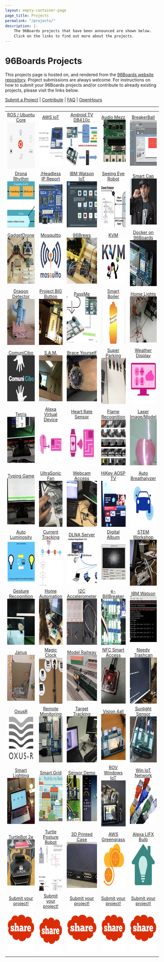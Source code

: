 ```yaml
---
layout: empty-container-page
page_title: Projects
permalink: "/projects/"
description: |-
    The 96Boards projects that have been announced are shown below.
    Click on the links to find out more about the projects.
---
```

# 96Boards Projects

This projects page is hosted on, and rendered from the [96Boards website repository](../../../). Project submissions are always welcome. For instructions on how to submit your 96Boards projects and/or contribute to already existing projects, please visit the links below.

[Submit a Project](SUBMIT.md) | [Contribute](CONTRIBUTE.md) | [FAQ](FAQ.md) | [OpenHours](https://www.96boards.org/openhours/)

***

<table align="center">

<tr>

<td align="center"><a href="view/ROSProductionUbuntuCore/README.md">ROS / Ubuntu Core</a><br><img src="view/ROSProductionUbuntuCore/Images/thumb.png?raw=true" data-canonical-src="view/ROSProductionUbuntuCore/Images/thumb.png?raw=true" width="150" height="150" /></td>

<td align="center"><a href="view/AWSIoT/README.md">AWS IoT</a><br><img src="view/AWSIoT/Images/thumb.png?raw=true" data-canonical-src="view/AWSIoT/Images/thumb.png?raw=true" width="150" height="150" /></td>

<td align="center"><a href="view/AndroidTV/README.md">Android TV DB410c</a><br><img src="view/AndroidTV/Images/thumb.png?raw=true" data-canonical-src="view/AndroidTV/Images/thumb.png?raw=true" width="150" height="150" /></td>

<td align="center"><a href="view/AudioMezz/README.md">Audio Mezz</a><br><img src="view/AudioMezz/Images/thumb.png?raw=true" data-canonical-src="view/AudioMezz/Images/thumb.png?raw=true" width="150" height="150" /></td>

<td align="center"><a href="view/BreakerBall/README.md">BreakerBall</a><br><img src="view/BreakerBall/Images/thumb.png?raw=true" data-canonical-src="view/BreakerBall/Images/thumb.png?raw=true" width="150" height="150" /></td>

</tr>

<tr>

<td align="center"><a href="view/DronaRhythm/README.md">Drona Rhythm</a><br><img src="view/DronaRhythm/Images/thumb.png?raw=true" data-canonical-src="view/DronaRhythm/Images/thumb.png?raw=true" width="150" height="150" /></td>

<td align="center"><a href="view//HeadlessIPReport/README.md">/Headless IP Report</a><br><img src="view/HeadlessIPReport/Images/thumb.png?raw=true" data-canonical-src="view/HeadlessIPReport/Images/thumb.png?raw=true" width="150" height="150" /></td>

<td align="center"><a href="view/IBMWatsonIoT/README.md">IBM Watson IoT</a><br><img src="view/IBMWatsonIoT/Images/thumb.png?raw=true" data-canonical-src="view/IBMWatsonIoT/Images/thumb.png?raw=true" width="150" height="150" /></td>

<td align="center"><a href="view/SeeingEyeRobot/README.md">Seeing Eye Robot</a><br><img src="view/SeeingEyeRobot/Images/thumb.png?raw=true" data-canonical-src="view/SeeingEyeRobot/Images/thumb.png?raw=true" width="150" height="150" /></td>

<td align="center"><a href="view/SmartCap/README.md">Smart Cap</a><br><img src="view/SmartCap/Images/thumb.png?raw=true" data-canonical-src="view/SmartCap/Images/thumb.png?raw=true" width="150" height="150" /></td>

</tr>

<tr>

<td align="center"><a href="view/GadgetDrone/README.md">GadgetDrone</a><br><img src="view/GadgetDrone/Images/thumb.png?raw=true" data-canonical-src="view/GadgetDrone/Images/thumb.png?raw=true" width="150" height="150" /></td>

<td align="center"><a href="view/Mosquitto/README.md">Mosquitto</a><br><img src="view/Mosquitto/Images/thumb.png?raw=true" data-canonical-src="view/Mosquitto/Images/thumb.pngraw=true" width="150" height="150" /></td>

<td align="center"><a href="view/96Brews/README.md">96Brews</a><br><img src="view/96Brews/Images/thumb.png?raw=true" data-canonical-src="view/96Brews/Images/thumb.png?raw=true" width="150" height="150" /></td>

<td align="center"><a href="view/KVM/README.md">KVM</a><br><img src="view/KVM/Images/thumb.png?raw=true" data-canonical-src="view/KVM/Images/thumb.png?raw=true" width="150" height="150" /></td>

<td align="center"><a href="view/Docker96BoardsCE/README.md">Docker on 96Boards</a><br><img src="view/Docker96BoardsCE/Images/thumb.png?raw=true" data-canonical-src="view/Docker96BoardsCE/Images/thumb.png?raw=true" width="150" height="150" /></td>

</tr>

<tr>

<td align="center"><a href="view/DragonDetector/README.md">Dragon Detector</a><br><img src="view/DragonDetector/Images/thumb.png?raw=true" data-canonical-src="view/DragonDetector/Images/thumb.png?raw=true" width="150" height="150" /></td>

<td align="center"><a href="view/ProjectBIGButton/README.md">Project BIG Button</a><br><img src="view/ProjectBIGButton/Images/thumb.png?raw=true" data-canonical-src="view/ProjectBIGButton/Images/thumb.png?raw=true" width="150" height="150" /></td>

<td align="center"><a href="view/PassMe/README.md">PassMe</a><br><img src="view/PassMe/Images/thumb.png?raw=true" data-canonical-src="view/PassMe/Images/thumb.png?raw=true" width="150" height="150" /></td>

<td align="center"><a href="view/SmartBoiler/README.md">Smart Boiler</a><br><img src="view/SmartBoiler/Images/thumb.png?raw=true" data-canonical-src="view/SmartBoiler/Images/thumb.png?raw=true" width="150" height="150" /></td>

<td align="center"><a href="view/HomeLights/README.md">Home Lights</a><br><img src="view/HomeLights/Images/thumb.png?raw=true" data-canonical-src="view/HomeLights/Images/thumb.png?raw=true" width="150" height="150" /></td>

</tr>

<tr>

<td align="center"><a href="view/ComuniCibo/README.md">ComuniCibo</a><br><img src="view/ComuniCibo/Images/thumb.png?raw=true" data-canonical-src="view/ComuniCibo/Images/thumb.png?raw=true" width="150" height="150" /></td>

<td align="center"><a href="view/SAM/README.md">S.A.M.</a><br><img src="view/SAM/Images/thumb.png?raw=true" data-canonical-src="view/SAM/Images/thumb.png?raw=true" width="150" height="150" /></td>

<td align="center"><a href="view/BraceYourself/README.md">Brace Yourself</a><br><img src="view/BraceYourself/Images/thumb.png?raw=true" data-canonical-src="view/BraceYourself/Images/thumb.png?raw=true" width="150" height="150" /></td>

<td align="center"><a href="view/SuperParking/README.md">Super Parking</a><br><img src="view/SuperParking/Images/thumb.png?raw=true" data-canonical-src="view/SuperParking/Images/thumb.png?raw=true" width="150" height="150" /></td>

<td align="center"><a href="view/SmartWeatherDisplaySystem/README.md">Weather Display</a><br><img src="view/SmartWeatherDisplaySystem/Images/SmartWeather_FrontPage.png?raw=true" data-canonical-src="view/SmartWeatherDisplaySystem/Images/SmartWeather_FrontPage.png?raw=true" width="150" height="150" /></td>

</tr>

<tr>

<td align="center"><a href="view/Tetris/README.md">Tetris</a><br><img src="view/Tetris/Images/thumb.png?raw=true" data-canonical-src="view/Tetris/Images/thumb.png?raw=true" width="150" height="150" /></td>

<td align="center"><a href="view/AmazonAlexaVirtualDevice/README.md">Alexa Virtual Device</a><br><img src="view/AmazonAlexaVirtualDevice/Images/thumb.png?raw=true" data-canonical-src="view/AmazonAlexaVirtualDevice/Images/thumb.png?raw=true" width="150" height="150" /></td>

<td align="center"><a href="view/EmulatorBLEHeartRateSensor/README.md">Heart Rate Sensor</a><br><img src="view/EmulatorBLEHeartRateSensor/Images/thumb.png?raw=true" data-canonical-src="view/EmulatorBLEHeartRateSensor/Images/thumb.png?raw=true" width="150" height="150" /></td>

<td align="center"><a href="view/FlameRecognition/README.md">Flame Recognition</a><br><img src="view/FlameRecognition/Images/thumb.png?raw=true" data-canonical-src="view/FlameRecognition/Images/thumb.png?raw=true" width="150" height="150" /></td>

<td align="center"><a href="view/LaserImageingandModeling/README.md">Laser Image/Model</a><br><img src="view/LaserImagingandModeling/Images/thumb.png?raw=true" data-canonical-src="view/LaserImagingandModeling/Images/thumb.png?raw=true" width="150" height="150" /></td>

</tr>

<tr>

<td align="center"><a href="view/TypingGame/README.md">Typing Game</a><br><img src="view/TypingGame/Images/thumb.png?raw=true" data-canonical-src="view/TypingGame/Images/thumb.png?raw=true" width="150" height="150" /></td>

<td align="center"><a href="view/UltraSonicFan/README.md">UltraSonic Fan</a><br><img src="view/UltraSonicFan/Images/thumb.png?raw=true" data-canonical-src="view/UltraSonicFan/Images/thumb.png?raw=true" width="150" height="150" /></td>

<td align="center"><a href="view/WebcamBrowserAccess/README.md">Webcam Access</a><br><img src="view/WebcamBrowserAccess/Images/thumb.png?raw=true" data-canonical-src="view/WebcamBrowserAccess/Images/thumb.png?raw=true" width="150" height="150" /></td>

<td align="center"><a href="view/AOSPTVHikey/README.md">HiKey AOSP TV</a><br><img src="view/AOSPTVHikey/Images/thumb.png?raw=true" data-canonical-src="view/AOSPTVHikey/Images/thumb.png?raw=true" width="150" height="150" /></td>

<td align="center"><a href="view/AutoBreathalyzer/README.md">Auto Breathalyzer</a><br><img src="view/AutoBreathalyzer/Images/thumb.png?raw=true" data-canonical-src="view/AutoBreathalyzer/Images/thumb.png?raw=true" width="150" height="150" /></td>

</tr>

<tr>

<td align="center"><a href="view/AutoLuminosity/README.md">Auto Luminosity</a><br><img src="view/AutoLuminosity/Images/thumb.png?raw=true" data-canonical-src="view/AutoLuminosity/Images/thumb.png?raw=true" width="150" height="150" /></td>

<td align="center"><a href="view/CurrentTracking/README.md">Current Tracking</a><br><img src="view/CurrentTracking/Images/thumb.png?raw=true" data-canonical-src="view/CurrentTracking/Images/thumb.png?raw=true" width="150" height="150" /></td>

<td align="center"><a href="view/DLNAMediaServer/README.md">DLNA Server</a><br><img src="view/DLNAMediaServer/Images/thumb.png?raw=true" data-canonical-src="view/DLNAMediaServer/Images/thumb.png?raw=true" width="150" height="150" /></td>

<td align="center"><a href="view/DigitalAlbum/README.md">Digital Album</a><br><img src="view/DigitalAlbum/Images/thumb.png?raw=true" data-canonical-src="view/DigitalAlbum/Images/thumb.png?raw=true" width="150" height="150" /></td>

<td align="center"><a href="view/GPIOSTEMWorkshop/README.md">STEM Workshop</a><br><img src="view/GPIOSTEMWorkshop/Images/thumb.png?raw=true" data-canonical-src="view/GPIOSTEMWorkshop/Images/thumb.png?raw=true" width="150" height="150" /></td>

</tr>

<tr>

<td align="center"><a href="view/HandGestureRecognition/README.md">Gesture Recognition</a><br><img src="view/HandGestureRecognition/Images/thumb.png?raw=true" data-canonical-src="view/HandGestureRecognition/Images/thumb.png?raw=true" width="150" height="150" /></td>

<td align="center"><a href="view/HomeAutomation/README.md">Home Automation</a><br><img src="view/HomeAutomation/Images/thumb.png?raw=true" data-canonical-src="view/HomeAutomation/Images/thumb.png?raw=true" width="150" height="150" /></td>

<td align="center"><a href="view/I2CAccelerometer/README.md">I2C Accelerometer</a><br><img src="view/I2CAccelerometer/Images/thumb.png?raw=true" data-canonical-src="view/I2CAccelerometer/Images/thumb.png?raw=true" width="150" height="150" /></td>

<td align="center"><a href="view/e-BillBreaker/README.md">e-BillBreaker</a><br><img src="view/e-BillBreaker/Images/thumb.png?raw=true" data-canonical-src="view/e-BillBreaker/Images/thumb.png?raw=true" width="150" height="150" /></td>

<td align="center"><a href="view/IBMWatsonSensorRead/README.md">IBM Watson</a><br><img src="view/IBMWatsonSensorRead/Images/thumb.png?raw=true" data-canonical-src="view/IBMWatsonSensorRead/Images/thumb.png?raw=true" width="150" height="150" /></td>

</tr>

<tr>

<td align="center"><a href="view/Janus/README.md">Janus</a><br><img src="view/Janus/Images/thumb.png?raw=true" data-canonical-src="view/Janus/Images/thumb.png?raw=true" width="150" height="150" /></td>

<td align="center"><a href="view/MagicCheck-inClock/README.md">Magic Clock</a><br><img src="view/MagicCheck-inClock/Images/thumb.png?raw=true" data-canonical-src="view/MagicCheck-inClock/Images/thumb.png?raw=true" width="150" height="150" /></td>

<td align="center"><a href="view/ModelRailway/README.md">Model Railway</a><br><img src="view/ModelRailway/Images/thumb.png?raw=true" data-canonical-src="view/ModelRailway/Images/thumb.png?raw=true" width="150" height="150" /></td>

<td align="center"><a href="view/NFCSmartAccess/README.md">NFC Smart Access</a><br><img src="view/NFCSmartAccess/Images/thumb.png?raw=true" data-canonical-src="view/NFCSmartAccess/Images/thumb.png?raw=true" width="150" height="150" /></td>

<td align="center"><a href="view/NeedyTrashcan/README.md">Needy Trashcan</a><br><img src="view/NeedyTrashcan/Images/thumb.png?raw=true" data-canonical-src="view/NeedyTrashcan/Images/thumb.png?raw=true" width="150" height="150" /></td>

</tr>

<tr>

<td align="center"><a href="view/OxusR/README.md">OxusR</a><br><img src="view/OxusR/Images/thumb.png?raw=true" data-canonical-src="view/OxusR/Images/thumb.png?raw=true" width="150" height="150" /></td>

<td align="center"><a href="view/RemoteMonitoring/README.md">Remote Monitoring</a><br><img src="view/RemoteMonitoring/Images/thumb.png?raw=true" data-canonical-src="view/RemoteMonitoring/Images/thumb.png?raw=true" width="150" height="150" /></td>

<td align="center"><a href="view/RemoteVideoTargetTracking/README.md">Target Tracking</a><br><img src="view/RemoteVideoTargetTracking/Images/thumb.png?raw=true" data-canonical-src="view/RemoteVideoTargetTracking/Images/thumb.png?raw=true" width="150" height="150" /></td>

<td align="center"><a href="view/Vision4all/README.md">Vision 4all</a><br><img src="view/Vision4all/Images/thumb.png?raw=true" data-canonical-src="view/Vision4all/Images/thumb.png?raw=true" width="150" height="150" /></td>

<td align="center"><a href="view/SunlightSensor/README.md">Sunlight Sensor</a><br><img src="view/SunlightSensor/Images/thumb.png?raw=true" data-canonical-src="view/SunlightSensor/Images/thumb.png?raw=true" width="150" height="150" /></td>

</tr>

<tr>

<td align="center"><a href="view/SmartLighting/README.md">Smart Lighting</a><br><img src="view/SmartLighting/Images/thumb.png?raw=true" data-canonical-src="view/SmartLighting/Images/thumb.png?raw=true" width="150" height="150" /></td>

<td align="center"><a href="view/SmartGridEnergyMeter/README.md">Smart Grid</a><br><img src="view/SmartGridEnergyMeter/Images/thumb.png?raw=true" data-canonical-src="view/SmartGridEnergyMeter/Images/thumb.png?raw=true" width="150" height="150" /></td>

<td align="center"><a href="view/SensorDemo/README.md">Sensor Demo</a><br><img src="view/SensorDemo/Images/thumb.png?raw=true" data-canonical-src="view/SensorDemo/Images/thumb.png?raw=true" width="150" height="150" /></td>

<td align="center"><a href="view/ROVWindowsIoT/README.md">ROV Windows IoT</a><br><img src="view/ROVWindowsIoT/Images/thumb.png?raw=true" data-canonical-src="view/ROVWindowsIoT/Images/thumb.png?raw=true" width="150" height="150" /></td>

<td align="center"><a href="view/WinIoTNetwork/README.md">Win IoT Network</a><br><img src="view/WinIoTNetwork/Images/thumb.png?raw=true" data-canonical-src="view/WinIoTNetwork/Images/thumb.png?raw=true" width="150" height="150" /></td>

</tr>

<tr>

<td align="center"><a href="view/TurtleBot2e/README.md">TurtleBot 2e</a><br><img src="view/TurtleBot2e/Images/thumb.png?raw=true" data-canonical-src="view/TurtleBot2e/Images/thumb.png?raw=true" width="150" height="150" /></td>

<td align="center"><a href="view/TurtlePostureRobot/README.md">Turtle Posture Robot</a><br><img src="view/TurtlePostureRobot/Images/thumb.png?raw=true" data-canonical-src="view/TurtlePostureRobot/Images/thumb.png?raw=true" width="150" height="150" /></td>

<td align="center"><a href="view/3DPrintCase/README.md">3D Printed Case</a><br><img src="view/3DPrintCase/Images/thumb.png?raw=true" data-canonical-src="view/3DPrintCase/Images/thumb.png?raw=true" width="150" height="150" /></td>

<td align="center"><a href="view/AWSGreengrass/README.md">AWS Greengrass</a><br><img src="view/AWSGreengrass/Images/thumb.png?raw=true" data-canonical-src="view/AWSGreengrass/Images/thumb.png?raw=true" width="150" height="150" /></td>

<td align="center"><a href="view/AlexaLIFXBulb/README.md">Alexa LIFX Bulb</a><br><img src="view/AlexaLIFXBulb/Images/thumb.png?raw=true" data-canonical-src="view/AlexaLIFXBulb/Images/thumb.png?raw=true" width="150" height="150" /></td>

</tr>

<tr>

<td align="center"><a href="SUBMIT.md">Submit your project!</a><br><img src="Template/Images/Share_image.png?raw=true" data-canonical-src="Template/Images/Share_image.png?raw=true" width="150" height="150" /></td>

<td align="center"><a href="SUBMIT.md">Submit your project!</a><br><img src="Template/Images/Share_image.png?raw=true" data-canonical-src="Template/Images/Share_image.png?raw=true" width="150" height="150" /></td>

<td align="center"><a href="SUBMIT.md">Submit your project!</a><br><img src="Template/Images/Share_image.png?raw=true" data-canonical-src="Template/Images/Share_image.png?raw=true" width="150" height="150" /></td>

<td align="center"><a href="SUBMIT.md">Submit your project!</a><br><img src="Template/Images/Share_image.png?raw=true" data-canonical-src="Template/Images/Share_image.png?raw=true" width="150" height="150" /></td>

<td align="center"><a href="SUBMIT.md">Submit your project!</a><br><img src="Template/Images/Share_image.png?raw=true" data-canonical-src="Template/Images/Share_image.png?raw=true" width="150" height="150" /></td>

</tr>

</table>

